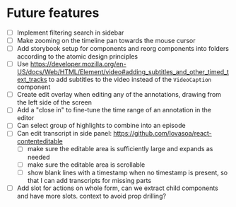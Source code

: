 # Future features

- [ ] Implement filtering search in sidebar
- [ ] Make zooming on the timeline pan towards the mouse cursor
- [ ] Add storybook setup for components and reorg components into folders according to the atomic design principles
- [ ] Use https://developer.mozilla.org/en-US/docs/Web/HTML/Element/video#adding_subtitles_and_other_timed_text_tracks to add subtitles to the video instead of the `VideoCaption` component
- [ ] Create edit overlay when editing any of the annotations, drawing from the left side of the screen
- [ ] Add a "close in" to fine-tune the time range of an annotation in the editor
- [ ] Can select group of highlights to combine into an episode
- [ ] Can edit transcript in side panel: https://github.com/lovasoa/react-contenteditable
  - [ ] make sure the editable area is sufficiently large and expands as needed
  - [ ] make sure the editable area is scrollable
  - [ ] show blank lines with a timestamp when no timestamp is present, so that I can add transcripts for missing parts
- [ ] Add slot for actions on whole form, can we extract child components and have more slots. context to avoid prop drilling?
